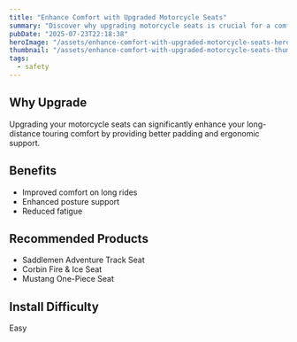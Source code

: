 ```yaml
---
title: "Enhance Comfort with Upgraded Motorcycle Seats"
summary: "Discover why upgrading motorcycle seats is crucial for a comfortable touring experience."
pubDate: "2025-07-23T22:18:38"
heroImage: "/assets/enhance-comfort-with-upgraded-motorcycle-seats-hero.jpg"
thumbnail: "/assets/enhance-comfort-with-upgraded-motorcycle-seats-thumb.jpg"
tags:
  - safety
---
```


<h2>Why Upgrade</h2>
<p>Upgrading your motorcycle seats can significantly enhance your long-distance touring comfort by providing better padding and ergonomic support.</p>
<h2>Benefits</h2>
<ul>
  <li>Improved comfort on long rides</li>
  <li>Enhanced posture support</li>
  <li>Reduced fatigue</li>
</ul>
<h2>Recommended Products</h2>
<ul>
  <li>Saddlemen Adventure Track Seat</li>
  <li>Corbin Fire & Ice Seat</li>
  <li>Mustang One-Piece Seat</li>
</ul>
<h2>Install Difficulty</h2>
<p>Easy</p>